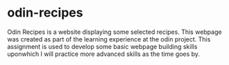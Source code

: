 # odin-recipes
Odin Recipes is a website displaying some selected recipes. This webpage was created as part of the learning experience at the odin project. This assignment is used to develop some basic webpage building skills uponwhich I will practice more advanced skills as the time goes by.